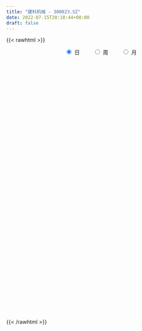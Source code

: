 ```yaml
---
title: "建科机械 - 300823.SZ"
date: 2022-07-15T20:18:44+08:00
draft: false
---
```

{{< rawhtml >}}
    <div style="text-align: center">
        <label style="padding: 1rem;"><input style="margin-right: .5rem" type="radio" name="period" value="D" checked onclick="period_change(this)">日</label>
        <label style="padding: 1rem;"><input style="margin-right: .5rem" type="radio" name="period" value="W" onclick="period_change(this)">周</label>
        <label style="padding: 1rem;"><input style="margin-right: .5rem" type="radio" name="period" value="M" onclick="period_change(this)">月</label>
    </div>
    <div id="chart" style="height: 700px;"></div> 
    <script type="text/javascript">
        const D_v = [15005.22,16142.1,9391.06,14317.46,16225.11,22482.54,26587.88,48900.86,37345.46,41437.96,42801.37,43512.72,47131.92,28231.65,25925.32,16061.81,12479.52,17322.27,15500.45,17938.94,17970.21,10285.04,15881.46,14591.89,12675.94,11229.06,21738.49,29580.28,44344.53,33137.83,126422.43,80839.4,73823.7,96682.13,100827.14,62477.69,53535.4,54428.63,38086.13,27616.76,22394.66,24024.16,25345.41,47235.18,33573.12,30646.9,26247.08,25189.29,16190.0,14680.0,12793.0,25278.33,21817.93,14107.84,19906.0,12966.0,14802.88,11608.0,11000.0,15592.04,10749.57,10158.04,7598.0,8940.0,14239.04,8912.0,10487.2,8278.0,8043.0,14961.0,13336.0,19422.0,15858.08,11379.04,10739.57,7053.15,7072.0,9703.0,19351.0,32261.72,19224.0,17907.1,34972.16,31875.69,43094.6,60480.4,38911.39,34415.3,28315.02,27727.0,28721.34,18770.04,13948.53,17999.0,14371.59,12095.0,26342.04,13274.86,8767.0,9767.08,10557.04,22165.98,14319.0,8337.43,8332.0,8628.0,7247.0,28684.06,19288.43,32311.4,18809.0,14547.6,9055.15,20087.61,31521.15,15615.9,9049.0,20680.06,14683.04,9813.0,11959.0,14654.0,13619.51,11756.0,15602.0,13922.0,10083.0,7475.0,12250.53,11467.0,11295.04,10091.0,13722.04,11518.0,12146.6,8642.64,12785.08,10754.0,12775.98,8588.0,16552.0,10680.04,17068.69,10786.9,9796.0,5310.0,4537.0,9882.12,8220.0,7214.0,8397.0,7819.0,6464.0,4196.0,3783.0,4374.18,4249.46,6152.24,13892.06,12520.53,9257.04,6656.79,7215.0,5401.15,6834.79,6113.0,4684.0,7223.53,7128.0,22011.26,14223.76,12657.6,8943.02,7975.04,5071.0,5228.86,6864.7,7564.57,12803.0,10389.0,10050.0,6305.0,5386.0,7749.12,15602.04,23821.02,19167.9,13667.56,9815.0,22250.7,32269.0,19299.0,17547.0,15546.04,10541.94,9227.0,7864.17,9460.04,17597.78,12634.0,7827.0,6475.04,15905.0,14812.0,8824.45,13797.44,14750.43,8543.41,8147.0,14194.0,12225.17,4203.0,4370.0,4810.0,4703.55,8169.8,3212.0,3483.8,3214.0,4286.0,3514.0,5279.0,4641.04,8073.25,5192.0,3291.0,6153.06,6457.1,3575.0,4469.0,3376.0,3851.61,4271.53,4155.21,4716.04,4249.04,3241.61,3146.0,3350.65,7443.0,14296.57,8585.0,11443.08,9205.0,8731.04,5978.0,5867.4,5253.0,7008.0,4868.04,5059.04,4492.0,5784.04,4097.0,5920.04,5158.04,5240.04,8967.08,4563.0,6323.0,3832.0,3392.59,4527.08,7942.0,7554.0,11324.04,6860.04,4190.0,8487.0,16671.04,8925.0,9241.0,24474.0,13258.08,7836.0,10247.0,7168.0,7237.04,15177.47,12305.31,20517.25,12504.21,12705.0,24503.65,40241.51,23437.08,14833.51,38844.16,39931.04,28671.73,22664.71,43944.91,34608.0,34278.37,51045.37,35990.0,43818.0,41564.0,25461.0,22109.04,19862.73,19703.0,14590.04,13929.04,10748.04,9162.0,13402.0,13118.0,8330.94,6559.73,4733.1,5412.16,6225.1,6664.1,6600.06,7196.0,6650.0,3860.0,3484.0,5221.04,7064.0,4847.0,4484.04,5522.0,6816.04,4902.0,5235.0,4277.0,6137.08,11062.51,5446.0,6590.73,6191.0,8854.51,6191.51,6085.0,5155.0,13004.55,13766.04,10886.57,9609.92,13988.04,8007.04,8202.0,8039.0,7541.0,7275.0,5769.0,6312.0,20463.04,33224.0,16341.12,23088.0,21193.69,12249.08,8616.0,10003.04,14910.04,10562.0,9174.04,36590.04,14892.04,9081.0,8272.0,9328.0,16219.16,12428.16,6566.12,5580.08,4645.0,7244.16,6409.0,8394.0,9003.18,15492.77,9692.59,13240.0,10500.0,8878.57,7126.59,10629.0,11133.72,8562.0,11378.0,11475.0,6930.0,4082.0,8882.88,5743.16,6597.61,4624.46,19712.35,25193.79,20888.04,15779.0,18695.27,40176.0,52761.77,72407.77,48535.85,34764.88,27480.0,22046.08,18742.0,28266.0,24422.2,11601.0,49343.89,26550.0,18251.0,19402.0,9977.06,16245.04,16029.0,12424.0,12298.61,11314.0,21056.0,17633.0,17680.0,26287.0,37891.61,99837.1,61260.0,65348.96,40687.04,49190.0,41843.04,78145.81,112573.84,176178.1,112497.65,88332.5,75865.67,67851.55,52926.04,48833.06,31178.0,33830.0,24618.0,19879.0,27085.14,24524.0,21855.96,31811.0,28333.96,29016.45,39669.89,30133.0,22282.77,19200.04,68443.66,55620.04,45600.33,25500.89,26153.3,20278.0,23045.0,19329.0,24843.0,19752.0,19491.33,26532.0,15515.0,45897.51,30006.0,21802.0,22389.0,15195.0,18188.0,23124.0,22261.0,19541.0,18035.0,17108.0,13151.0,18987.0,18836.0,14720.0,15693.0,19135.0,22450.0,18201.0,13361.0,26329.0,25365.0,25013.0,19574.33,16655.0,28235.33,22295.0,22935.5,11887.0,13115.0,11583.0,12663.0,10575.5,27267.8,17983.68,17343.0]
const D_histogram = [0.0,-0.0663703704,-0.0832796877,-0.1006585581,-0.0846442764,-0.0496227408,0.0377090448,0.1480584456,0.2399092698,0.2994875315,0.3005706542,0.3414676898,0.3080324783,0.2041690261,-0.0116102684,-0.1285686458,-0.147807676,-0.1127489835,-0.1205432305,-0.1500463037,-0.2116891151,-0.2189249847,-0.1867141102,-0.1450816547,-0.1338572449,-0.1087901383,-0.0256968475,0.0218220885,0.2448904144,0.5855214076,0.7994052766,0.7963679071,0.7973878618,0.9835130412,1.2640873252,1.2812227668,1.3636322378,1.4527227527,1.2993414328,0.9575810232,0.6762164168,0.4344279141,0.2923092373,-0.1092154282,-0.4631329465,-0.5952950201,-0.6765447974,-0.6817919054,-0.672672724,-0.7447531755,-0.7588673487,-0.831820907,-0.9263609681,-1.0101329515,-1.1225816075,-1.0320380907,-0.8894093668,-0.7725529944,-0.6430300472,-0.5038722046,-0.4235341043,-0.3807565085,-0.3826792362,-0.2974126465,-0.3501897186,-0.4093438725,-0.4984554236,-0.5137442128,-0.541416715,-0.4624855404,-0.301951905,-0.1120385432,0.053404063,0.133449423,0.1631272949,0.1433538219,0.1922124086,0.233225654,0.3100360524,0.2054391388,0.1536132315,0.0600104796,0.1128333016,0.1752727038,0.2336851673,0.4321213801,0.5397322409,0.6026895316,0.5908651951,0.4663483162,0.4521609888,0.3894147423,0.2954435298,0.122974377,0.0319568084,-0.0390479217,-0.2334584926,-0.29921198,-0.3299746067,-0.33325005,-0.3062404546,-0.1722601348,-0.1399603573,-0.1351137621,-0.1423149914,-0.1659383484,-0.14399318,0.040984692,0.1243523482,0.2778633256,0.3198775452,0.2673782309,0.220323667,0.2494838896,-0.0547601104,-0.3062036297,-0.4666396579,-0.6888335701,-0.7884613845,-0.8655123828,-0.8675176609,-0.8957082105,-0.8882904612,-0.8671292031,-0.6846006854,-0.630385692,-0.5163251793,-0.3753006752,-0.1900896532,-0.0528295632,0.0792096519,0.1140822524,0.049588537,0.0441444628,-0.0185538096,-0.036589496,-0.1072892932,-0.084517286,0.0162615756,0.1070067266,0.2438979391,0.3317812223,0.4225128765,0.4059259233,0.317550838,0.2627560143,0.2517038616,0.288496108,0.2556871966,0.2678209619,0.2436979488,0.1592684224,0.0742880575,0.0187749966,-0.0128485279,0.0143081461,0.041113009,0.1012982187,0.2409228296,0.3886466917,0.3968856503,0.3763502951,0.3239585902,0.308491226,0.3137223274,0.2715871393,0.2453876605,0.2248850945,0.2244698788,0.261044068,0.1925694501,0.0320467977,-0.0284946246,-0.092692376,-0.1453944006,-0.1354665314,-0.0973441408,-0.0503464851,0.0145431326,0.0782778448,0.0567207615,0.044608347,0.0280999463,0.0504808838,0.1272192583,0.0684273612,0.0897105903,0.0711566337,0.0405693058,0.1098879885,0.2073090875,0.2306109163,0.2842048195,0.2071855168,0.1488684975,0.1120114231,0.0545439468,0.0329952112,-0.031994483,-0.0684018551,-0.1071661275,-0.1310914328,-0.0943851954,-0.0966902035,-0.0733277179,-0.0304676794,-0.0324474955,-0.1031976289,-0.1901332587,-0.3154081678,-0.4236040359,-0.4646800286,-0.4445197966,-0.4249503424,-0.3738996597,-0.3489753091,-0.3026470293,-0.2433656393,-0.193834679,-0.1423589792,-0.1016109803,-0.0560896726,0.0022903463,0.0733224787,0.0992543711,0.1297942318,0.1402656714,0.1602643484,0.1695046355,0.1494330399,0.1480769906,0.1447833627,0.1547960275,0.1595075942,0.1673059402,0.144978238,0.1129044292,0.0889095122,0.0799679716,0.1203150143,0.1617243098,0.1744566399,0.2160129798,0.2104235507,0.1648866501,0.1097244672,0.0645726617,0.0055787427,-0.0443332387,-0.0488210795,-0.0512948346,-0.0477923738,-0.0604022887,-0.0586998913,-0.0307514982,-0.0215709973,-0.0303295297,-0.0817124688,-0.1269374403,-0.1375628612,-0.1664747232,-0.1538990039,-0.1341352681,-0.1559070902,-0.1971105237,-0.1553484953,-0.1234090907,-0.0862558256,-0.0884289597,0.0229105017,0.0910186141,0.16143755,0.2445616789,0.2471331273,0.2578680774,0.2738456283,0.259100412,0.2297484232,0.2426721835,0.2489541484,0.2233730182,0.2060942053,0.1255321009,0.1438976114,0.2472290246,0.251692681,0.2399671866,0.2673019833,0.2985697208,0.3108376429,0.2332640856,0.2790512598,0.2804214422,0.2768534858,0.3405840397,0.3549486758,0.2519322002,0.0814459606,-0.0683324672,-0.1971242634,-0.2519544432,-0.3233487412,-0.387243814,-0.4453973086,-0.4569596654,-0.4332047419,-0.4724490353,-0.5352824269,-0.5050025458,-0.4895495245,-0.4199044949,-0.3285594743,-0.2640289915,-0.2573769588,-0.2344336295,-0.1745060412,-0.1662551645,-0.1393937141,-0.1096160513,-0.1010197259,-0.128256024,-0.1194337023,-0.1047933961,-0.066613461,-0.0691358101,-0.075819933,-0.0424697153,0.0130454217,0.038031691,0.1114096309,0.1644311199,0.2040920405,0.2334727343,0.2568903716,0.2581647916,0.258944941,0.2619750898,0.2911866205,0.3071715488,0.324815416,0.3169449444,0.3080890202,0.2594487036,0.2222923088,0.1803732546,0.1378935935,0.0893170017,0.0462818087,0.0171666436,0.0314486065,0.0714725098,0.0462360402,-0.0805899446,-0.1391755399,-0.18542438,-0.2019484214,-0.2074495091,-0.2020895441,-0.1788934542,-0.1370299735,-0.0323797066,-0.0010017138,0.0006769798,0.0251326668,0.0210437604,-0.0352314982,-0.108422277,-0.1313337573,-0.1269743434,-0.1195010748,-0.1031755533,-0.0723496146,-0.0249516694,-0.0072469422,0.0362455989,0.0539719286,0.101721311,0.1247103113,0.140263272,0.1289606378,0.0896368329,0.1035300964,0.0738714935,0.0865867097,0.0343760308,-0.0022634834,-0.0418954932,-0.1354750918,-0.165118009,-0.2146595188,-0.2027491739,-0.0861138801,0.0213199619,0.0853972283,0.1276802322,0.1295447484,0.1848166429,0.1923870191,0.3013262313,0.2931816869,0.2879912387,0.2453392876,0.196838316,0.1384688621,0.0447494275,0.0051600279,-0.0322614953,0.048582788,0.053700793,0.042235,-0.0301745337,-0.103732637,-0.1988070652,-0.2866141897,-0.3071741653,-0.3220976291,-0.379835046,-0.5019964892,-0.5293542799,-0.4908212721,-0.3825343459,-0.1861921203,0.0554732467,0.1851160203,0.2954012714,0.3054123785,0.3445264885,0.3626700567,0.4431113545,0.8132816881,0.6966788832,0.6317742493,0.3459648391,0.1917995042,-0.002397457,-0.1381095627,-0.3241856041,-0.4419907572,-0.5589617141,-0.5914228188,-0.5742469147,-0.5778815439,-0.6147501756,-0.589343302,-0.6710344359,-0.6819381545,-0.6125244649,-0.6252001271,-0.5493922142,-0.4399916098,-0.366598372,-0.1732814236,-0.006435103,0.0929685898,0.132552394,0.1820428666,0.1964427637,0.1889223221,0.21102229,0.231541155,0.2335112373,0.2410887536,0.1618894556,0.1482310589,0.159437984,0.164219305,0.1400975359,0.1307138941,0.1339526908,0.1510096654,0.1831473896,0.1703048085,0.1461471063,0.0877508211,0.0707442874,0.0567977824,0.0415418296,0.0338283199,0.0471239367,0.0478943949,0.0751263152,0.1128777603,0.115419424,0.1299575148,0.1586145431,0.1853228117,0.2191979818,0.2010448237,0.17247272,0.176765518,0.1467844654,0.0818802695,0.0302115192,0.0098998455,0.0083698577,-0.0157885438,-0.0483603516,-0.0046157487,0.029796667,0.0105392622]
const D_fast = [0.0,-0.082962963,-0.1206922022,-0.1632357121,-0.1683824995,-0.1457666491,-0.0490076023,0.0983564099,0.2501845516,0.3846346961,0.4608604824,0.5871244405,0.6306973485,0.5778761528,0.3591942912,0.2100937524,0.1539028032,0.1607742498,0.1228441951,0.0558295461,-0.0587355441,-0.1207026599,-0.1351703129,-0.1298082711,-0.1520481725,-0.1541786005,-0.0775095215,-0.0245350634,0.259755866,0.7467672112,1.1605023994,1.3565570067,1.5569239268,1.9889273665,2.5855234818,2.922964615,3.3462821455,3.7985533486,3.9700073869,3.867642233,3.7553317309,3.6221502067,3.5531088392,3.1242803166,2.6545795617,2.3735937331,2.1232077565,1.9475126721,1.7884636725,1.5301949272,1.3263639167,1.0454551317,0.7193248286,0.3830196073,-0.0100744505,-0.1775404565,-0.2572640742,-0.3335459505,-0.3647805151,-0.3515907236,-0.3771361494,-0.4295476808,-0.5271402175,-0.5162267894,-0.6565512911,-0.8180414131,-1.0317668202,-1.1754916626,-1.3385183435,-1.375208554,-1.2901628949,-1.1282591689,-0.9494655469,-0.8360578311,-0.7655981355,-0.749533153,-0.6526214642,-0.5533018053,-0.3989823938,-0.4522195227,-0.4656421221,-0.5442422541,-0.4632111068,-0.3569535286,-0.2401197733,0.0663467846,0.3088907056,0.5225203792,0.6584123414,0.6504825416,0.7493354614,0.7839429005,0.7638325704,0.6221070119,0.5390786453,0.4583119349,0.2055367408,0.0649802584,-0.04827602,-0.1348639757,-0.1844144941,-0.0934992079,-0.0961895198,-0.1251213651,-0.1679013423,-0.2330092863,-0.247062413,-0.0518383679,0.0626173753,0.2855941841,0.40757779,0.4219230335,0.4299493862,0.5214805813,0.2035465537,-0.124447873,-0.4015438157,-0.7959461204,-1.0926892809,-1.3861183749,-1.6050030683,-1.8571206705,-2.0717755365,-2.2673965791,-2.2560182328,-2.3593996624,-2.3744204445,-2.3272211092,-2.1895325005,-2.0654798013,-1.9136381732,-1.8502450096,-1.9023415907,-1.8967495493,-1.9640862741,-1.9912693345,-2.088791455,-2.0871487693,-1.9823045138,-1.8648076811,-1.6669419838,-1.496113395,-1.2997535218,-1.2148589941,-1.2238463699,-1.21295219,-1.1610783774,-1.0521621039,-1.0210492162,-0.9419602105,-0.9051587363,-0.9497711571,-1.0161795077,-1.0669988194,-1.1018344758,-1.0711007654,-1.0340176502,-0.9485078859,-0.7486525675,-0.5037670325,-0.3963066613,-0.3227544427,-0.2941565001,-0.2325010578,-0.1488393745,-0.1230777779,-0.0879303414,-0.0522116338,0.0034906201,0.1053258263,0.084993571,-0.067517382,-0.1351824605,-0.2225533059,-0.3116039306,-0.3355426943,-0.3217563388,-0.2873453044,-0.2188199035,-0.1355157302,-0.1428926231,-0.1438529509,-0.1533363649,-0.1183352066,-0.0097920175,-0.0514770742,-0.0077661976,-0.0085309957,-0.0289759972,0.0678146826,0.2170630535,0.2980176114,0.4226627195,0.397439796,0.376339901,0.3674856824,0.3236541929,0.3103542601,0.2373659451,0.1838581092,0.1183023049,0.0616041414,0.07471408,0.0482365211,0.0532670772,0.0885101958,0.0784185059,-0.0181310348,-0.1525999793,-0.3567269304,-0.5708238074,-0.7280698072,-0.8190395244,-0.9057076558,-0.948131888,-1.0104513647,-1.0397848423,-1.0413448621,-1.0402725715,-1.0243866165,-1.0090413627,-0.9775424732,-0.9185898677,-0.8292271156,-0.7784816304,-0.7154932118,-0.6699553543,-0.6098905902,-0.5582741443,-0.5409874799,-0.5053242816,-0.4724220688,-0.4237103971,-0.3791219318,-0.3294971008,-0.3155802435,-0.319427945,-0.3211954839,-0.3101450317,-0.2397192354,-0.1578788624,-0.1015323724,-0.0059727876,0.041043671,0.036728433,0.0089973668,-0.0200112732,-0.0776105066,-0.1386057976,-0.1552989082,-0.1705963721,-0.1790420047,-0.2067524918,-0.2197250672,-0.1994645486,-0.195676797,-0.2120177119,-0.2838287682,-0.3607880998,-0.405804236,-0.4763347787,-0.5022338105,-0.5160038916,-0.5767524863,-0.6672335507,-0.6643086462,-0.6632215142,-0.6476322055,-0.6719125795,-0.5548454927,-0.4639827268,-0.3532044034,-0.2089398548,-0.1445851246,-0.0693831551,0.0150558028,0.0650856895,0.0931708065,0.1667626127,0.2352831148,0.265545239,0.2997899775,0.2506108983,0.3049508117,0.4700894811,0.5374763077,0.58574261,0.6799029025,0.7858130701,0.875790403,0.8565328671,0.9720828562,1.0435583991,1.1092038143,1.2580803781,1.3611821831,1.3211487575,1.1710240081,1.0041624635,0.8260896014,0.7082708109,0.5560393276,0.3953333013,0.2258304795,0.1000282063,0.0154819443,-0.1418746079,-0.3385286062,-0.4344993616,-0.5414337213,-0.5767648155,-0.5675596634,-0.5690364285,-0.6267286355,-0.6623937136,-0.6460926355,-0.6794055501,-0.6873925281,-0.6850188781,-0.7016774842,-0.7609777883,-0.7820138922,-0.793571935,-0.7720453652,-0.7918516668,-0.817490773,-0.7947579841,-0.7359814916,-0.7014872996,-0.6002569519,-0.506127683,-0.4154437522,-0.3276948749,-0.2400546447,-0.1742390268,-0.1087226422,-0.0401987209,0.0618094649,0.1545872804,0.2534350016,0.324800766,0.392967097,0.4091889563,0.4276056386,0.4307798981,0.4227736353,0.396526294,0.3650615531,0.340238049,0.3623821635,0.4202741943,0.4065967347,0.2596232637,0.1662437835,0.0736388484,0.0066277016,-0.0507357633,-0.0958981844,-0.1174254581,-0.1098194707,-0.0132641305,0.0178634339,0.0197113725,0.0504502261,0.0516222599,-0.0134608733,-0.1137572213,-0.169502141,-0.1968863129,-0.219288313,-0.2287566799,-0.2160181447,-0.174858117,-0.1589651253,-0.1064111844,-0.0751918726,-0.0020121625,0.0521544157,0.1027731944,0.1237107197,0.106796123,0.1465719106,0.135381181,0.1697430746,0.1261264035,0.0889210184,0.0388151353,-0.0886332362,-0.1595556557,-0.2627620452,-0.3015389937,-0.20643217,-0.0936683375,-0.008241764,0.0659612979,0.1002120012,0.2016880565,0.2573551875,0.4416259575,0.5067768347,0.5735841963,0.5922670671,0.5929756745,0.5692234361,0.4866913584,0.4483919657,0.4029050688,0.495895049,0.5144382523,0.5135312093,0.4335780421,0.3340867797,0.1893105851,0.0298499131,-0.0675036038,-0.1629514748,-0.3156476533,-0.5633082187,-0.7230045794,-0.8071768897,-0.7945235499,-0.6447293544,-0.3891956758,-0.2132738971,-0.0291383281,0.0572258736,0.1824716057,0.2912826881,0.4825018245,1.0559925802,1.1135594961,1.2065984245,1.007280224,0.9010647652,0.7062684398,0.5360289434,0.2689065009,0.0406036585,-0.2161077269,-0.3964245363,-0.5228103608,-0.670915376,-0.8614715517,-0.9834005035,-1.2328502464,-1.4142385037,-1.4979559303,-1.6669316243,-1.7284717649,-1.7290690629,-1.7473254182,-1.5973288257,-1.4320912809,-1.3094454405,-1.2367235378,-1.1417223486,-1.0782117606,-1.0385016216,-0.9636460812,-0.8852419275,-0.8248940358,-0.7570443311,-0.7957712653,-0.7723718973,-0.7213054762,-0.6754693289,-0.664566714,-0.6412718823,-0.6045449129,-0.5497355219,-0.4718109504,-0.4420773293,-0.429698255,-0.4661568349,-0.4654772968,-0.4652243561,-0.4700948516,-0.4693512813,-0.4442746803,-0.4315306234,-0.3855171243,-0.3195462391,-0.2881497194,-0.2411222499,-0.1728115858,-0.0997726144,-0.0110979488,0.0210100991,0.0355561754,0.0840403528,0.0907554166,0.046321288,0.0022054176,-0.0156312947,-0.0150688181,-0.0431743556,-0.0878362513,-0.0452455855,-0.0033840031,-0.0200065923]
const D_slow = [0.0,-0.0165925926,-0.0374125145,-0.062577154,-0.0837382231,-0.0961439083,-0.0867166471,-0.0497020357,0.0102752817,0.0851471646,0.1602898282,0.2456567506,0.3226648702,0.3737071267,0.3708045596,0.3386623982,0.3017104792,0.2735232333,0.2433874257,0.2058758498,0.152953571,0.0982223248,0.0515437973,0.0152733836,-0.0181909276,-0.0453884622,-0.0518126741,-0.0463571519,0.0148654517,0.1612458036,0.3610971227,0.5601890995,0.759536065,1.0054143253,1.3214361566,1.6417418483,1.9826499077,2.3458305959,2.6706659541,2.9100612099,3.0791153141,3.1877222926,3.2607996019,3.2334957449,3.1177125082,2.9688887532,2.7997525539,2.6293045775,2.4611363965,2.2749481026,2.0852312655,1.8772760387,1.6456857967,1.3931525588,1.1125071569,0.8544976343,0.6321452926,0.439007044,0.2782495322,0.152281481,0.0463979549,-0.0487911722,-0.1444609813,-0.2188141429,-0.3063615725,-0.4086975407,-0.5333113966,-0.6617474498,-0.7971016285,-0.9127230136,-0.9882109899,-1.0162206257,-1.0028696099,-0.9695072542,-0.9287254304,-0.892886975,-0.8448338728,-0.7865274593,-0.7090184462,-0.6576586615,-0.6192553536,-0.6042527337,-0.5760444083,-0.5322262324,-0.4738049406,-0.3657745955,-0.2308415353,-0.0801691524,0.0675471464,0.1841342254,0.2971744726,0.3945281582,0.4683890406,0.4991326349,0.507121837,0.4973598565,0.4389952334,0.3641922384,0.2816985867,0.1983860742,0.1218259606,0.0787609269,0.0437708375,0.009992397,-0.0255863508,-0.0670709379,-0.1030692329,-0.0928230599,-0.0617349729,0.0077308585,0.0877002448,0.1545448025,0.2096257193,0.2719966917,0.2583066641,0.1817557567,0.0650958422,-0.1071125503,-0.3042278965,-0.5206059921,-0.7374854074,-0.96141246,-1.1834850753,-1.4002673761,-1.5714175474,-1.7290139704,-1.8580952652,-1.951920434,-1.9994428473,-2.0126502381,-1.9928478251,-1.964327262,-1.9519301278,-1.9408940121,-1.9455324645,-1.9546798385,-1.9815021618,-2.0026314833,-1.9985660894,-1.9718144077,-1.910839923,-1.8278946174,-1.7222663983,-1.6207849174,-1.5413972079,-1.4757082043,-1.4127822389,-1.3406582119,-1.2767364128,-1.2097811723,-1.1488566851,-1.1090395795,-1.0904675651,-1.085773816,-1.088985948,-1.0854089114,-1.0751306592,-1.0498061045,-0.9895753971,-0.8924137242,-0.7931923116,-0.6991047378,-0.6181150903,-0.5409922838,-0.4625617019,-0.3946649171,-0.333318002,-0.2770967283,-0.2209792586,-0.1557182417,-0.1075758791,-0.0995641797,-0.1066878359,-0.1298609299,-0.16620953,-0.2000761629,-0.2244121981,-0.2369988193,-0.2333630362,-0.213793575,-0.1996133846,-0.1884612978,-0.1814363113,-0.1688160903,-0.1370112758,-0.1199044354,-0.0974767879,-0.0796876295,-0.069545303,-0.0420733059,0.009753966,0.0674066951,0.1384579,0.1902542792,0.2274714035,0.2554742593,0.269110246,0.2773590488,0.2693604281,0.2522599643,0.2254684324,0.1926955742,0.1690992754,0.1449267245,0.1265947951,0.1189778752,0.1108660013,0.0850665941,0.0375332794,-0.0413187625,-0.1472197715,-0.2633897786,-0.3745197278,-0.4807573134,-0.5742322283,-0.6614760556,-0.7371378129,-0.7979792228,-0.8464378925,-0.8820276373,-0.9074303824,-0.9214528006,-0.920880214,-0.9025495943,-0.8777360015,-0.8452874436,-0.8102210257,-0.7701549386,-0.7277787798,-0.6904205198,-0.6534012722,-0.6172054315,-0.5785064246,-0.5386295261,-0.496803041,-0.4605584815,-0.4323323742,-0.4101049962,-0.3901130033,-0.3600342497,-0.3196031722,-0.2759890123,-0.2219857673,-0.1693798797,-0.1281582171,-0.1007271003,-0.0845839349,-0.0831892492,-0.0942725589,-0.1064778288,-0.1193015374,-0.1312496309,-0.1463502031,-0.1610251759,-0.1687130504,-0.1741057998,-0.1816881822,-0.2021162994,-0.2338506595,-0.2682413748,-0.3098600556,-0.3483348065,-0.3818686236,-0.4208453961,-0.470123027,-0.5089601509,-0.5398124235,-0.5613763799,-0.5834836199,-0.5777559944,-0.5550013409,-0.5146419534,-0.4535015337,-0.3917182519,-0.3272512325,-0.2587898254,-0.1940147224,-0.1365776167,-0.0759095708,-0.0136710337,0.0421722209,0.0936957722,0.1250787974,0.1610532003,0.2228604564,0.2857836267,0.3457754233,0.4126009192,0.4872433494,0.5649527601,0.6232687815,0.6930315964,0.763136957,0.8323503284,0.9174963384,1.0062335073,1.0692165573,1.0895780475,1.0724949307,1.0232138648,0.9602252541,0.8793880688,0.7825771153,0.6712277881,0.5569878718,0.4486866863,0.3305744274,0.1967538207,0.0705031842,-0.0518841969,-0.1568603206,-0.2390001892,-0.305007437,-0.3693516767,-0.4279600841,-0.4715865944,-0.5131503855,-0.547998814,-0.5754028269,-0.6006577583,-0.6327217643,-0.6625801899,-0.6887785389,-0.7054319042,-0.7227158567,-0.74167084,-0.7522882688,-0.7490269134,-0.7395189906,-0.7116665829,-0.6705588029,-0.6195357928,-0.5611676092,-0.4969450163,-0.4324038184,-0.3676675832,-0.3021738107,-0.2293771556,-0.1525842684,-0.0713804144,0.0078558217,0.0848780768,0.1497402527,0.2053133299,0.2504066435,0.2848800419,0.3072092923,0.3187797445,0.3230714054,0.330933557,0.3488016844,0.3603606945,0.3402132084,0.3054193234,0.2590632284,0.208576123,0.1567137458,0.1061913597,0.0614679962,0.0272105028,0.0191155761,0.0188651477,0.0190343926,0.0253175593,0.0305784994,0.0217706249,-0.0053349443,-0.0381683837,-0.0699119695,-0.0997872382,-0.1255811265,-0.1436685302,-0.1499064475,-0.1517181831,-0.1426567834,-0.1291638012,-0.1037334735,-0.0725558956,-0.0374900776,-0.0052499182,0.0171592901,0.0430418142,0.0615096875,0.083156365,0.0917503727,0.0911845018,0.0807106285,0.0468418556,0.0055623533,-0.0481025264,-0.0987898199,-0.1203182899,-0.1149882994,-0.0936389923,-0.0617189343,-0.0293327472,0.0168714136,0.0649681683,0.1402997262,0.2135951479,0.2855929576,0.3469277795,0.3961373585,0.430754574,0.4419419309,0.4432319379,0.435166564,0.447312261,0.4607374593,0.4712962093,0.4637525758,0.4378194166,0.3881176503,0.3164641029,0.2396705615,0.1591461543,0.0641873927,-0.0613117295,-0.1936502995,-0.3163556176,-0.411989204,-0.4585372341,-0.4446689224,-0.3983899174,-0.3245395995,-0.2481865049,-0.1620548828,-0.0713873686,0.03939047,0.2427108921,0.4168806129,0.5748241752,0.661315385,0.709265261,0.7086658968,0.6741385061,0.5930921051,0.4825944157,0.3428539872,0.1949982825,0.0514365538,-0.0930338321,-0.246721376,-0.3940572015,-0.5618158105,-0.7323003491,-0.8854314654,-1.0417314972,-1.1790795507,-1.2890774532,-1.3807270462,-1.4240474021,-1.4256561778,-1.4024140304,-1.3692759319,-1.3237652152,-1.2746545243,-1.2274239438,-1.1746683712,-1.1167830825,-1.0584052732,-0.9981330848,-0.9576607209,-0.9206029561,-0.8807434602,-0.8396886339,-0.8046642499,-0.7719857764,-0.7384976037,-0.7007451873,-0.6549583399,-0.6123821378,-0.5758453613,-0.553907656,-0.5362215841,-0.5220221385,-0.5116366811,-0.5031796012,-0.491398617,-0.4794250183,-0.4606434395,-0.4324239994,-0.4035691434,-0.3710797647,-0.3314261289,-0.285095426,-0.2302959306,-0.1800347246,-0.1369165446,-0.0927251651,-0.0560290488,-0.0355589814,-0.0280061016,-0.0255311402,-0.0234386758,-0.0273858118,-0.0394758997,-0.0406298368,-0.0331806701,-0.0305458545]
const D_data = [['2020-06-24', 29.58, 29.62, 29.4, 30.18],['2020-06-29', 29.62, 28.58, 28.56, 29.62],['2020-06-30', 28.88, 28.91, 28.73, 29.09],['2020-07-01', 29.05, 28.73, 28.5, 29.2],['2020-07-02', 28.7, 29.06, 28.57, 29.38],['2020-07-03', 28.99, 29.37, 28.88, 29.63],['2020-07-06', 29.6, 30.34, 29.31, 30.4],['2020-07-07', 30.88, 31.23, 30.52, 32.0],['2020-07-08', 31.04, 31.7, 30.83, 31.95],['2020-07-09', 31.5, 31.93, 31.31, 32.12],['2020-07-10', 32.25, 31.62, 31.5, 32.25],['2020-07-13', 31.95, 32.52, 31.45, 32.58],['2020-07-14', 32.86, 31.91, 31.29, 33.58],['2020-07-15', 32.47, 30.91, 30.8, 32.47],['2020-07-16', 31.0, 28.77, 28.77, 31.0],['2020-07-17', 29.05, 29.1, 28.77, 29.59],['2020-07-20', 29.6, 29.89, 29.23, 29.95],['2020-07-21', 30.27, 30.55, 29.95, 30.69],['2020-07-22', 30.3, 30.03, 29.9, 30.37],['2020-07-23', 30.18, 29.58, 28.88, 30.18],['2020-07-24', 29.39, 28.81, 28.8, 30.05],['2020-07-27', 29.18, 29.15, 28.3, 29.19],['2020-07-28', 29.28, 29.56, 29.0, 29.96],['2020-07-29', 29.6, 29.75, 28.82, 29.75],['2020-07-30', 30.0, 29.4, 29.35, 30.0],['2020-07-31', 29.3, 29.57, 29.0, 29.73],['2020-08-03', 29.66, 30.53, 29.5, 30.55],['2020-08-04', 30.94, 30.43, 30.39, 31.54],['2020-08-05', 30.06, 33.47, 30.06, 33.47],['2020-08-06', 36.5, 36.82, 36.19, 36.82],['2020-08-07', 40.5, 37.33, 36.66, 40.5],['2020-08-10', 37.21, 35.89, 35.04, 39.49],['2020-08-11', 35.9, 36.67, 32.99, 38.14],['2020-08-12', 35.81, 40.34, 35.11, 40.34],['2020-08-13', 40.33, 43.86, 38.78, 44.37],['2020-08-14', 43.0, 42.6, 40.87, 44.44],['2020-08-17', 42.96, 45.01, 42.15, 46.0],['2020-08-18', 46.0, 47.0, 43.6, 47.0],['2020-08-19', 46.0, 45.25, 45.2, 47.58],['2020-08-20', 44.89, 42.85, 42.5, 45.5],['2020-08-21', 44.05, 43.0, 42.0, 44.5],['2020-08-24', 43.01, 42.97, 42.15, 44.57],['2020-08-25', 42.74, 43.93, 42.74, 45.3],['2020-08-26', 42.41, 39.74, 39.15, 43.45],['2020-08-27', 40.17, 38.51, 37.95, 40.4],['2020-08-28', 40.07, 39.98, 38.56, 40.6],['2020-08-31', 40.48, 39.94, 39.51, 42.46],['2020-09-01', 40.8, 40.5, 38.39, 41.36],['2020-09-02', 40.49, 40.51, 40.27, 41.29],['2020-09-03', 40.61, 39.09, 38.69, 40.81],['2020-09-04', 38.5, 39.29, 37.78, 39.89],['2020-09-07', 39.35, 37.96, 37.88, 41.34],['2020-09-08', 38.34, 36.78, 36.0, 38.77],['2020-09-09', 36.5, 35.87, 35.4, 37.16],['2020-09-10', 35.89, 34.3, 33.8, 36.56],['2020-09-11', 34.39, 36.06, 34.0, 36.48],['2020-09-14', 36.79, 36.68, 35.75, 37.5],['2020-09-15', 36.69, 36.47, 36.04, 37.29],['2020-09-16', 36.3, 36.78, 35.8, 36.89],['2020-09-17', 36.41, 37.2, 35.89, 38.39],['2020-09-18', 37.09, 36.7, 36.34, 37.57],['2020-09-21', 36.33, 36.24, 36.06, 37.15],['2020-09-22', 36.07, 35.47, 35.31, 36.43],['2020-09-23', 35.93, 36.49, 35.45, 36.7],['2020-09-24', 36.33, 34.55, 34.28, 36.84],['2020-09-25', 34.55, 33.81, 33.58, 34.83],['2020-09-28', 34.25, 32.6, 32.18, 34.25],['2020-09-29', 32.58, 32.75, 32.33, 33.71],['2020-09-30', 33.3, 31.95, 31.83, 33.3],['2020-10-09', 32.44, 32.9, 32.44, 33.92],['2020-10-12', 32.72, 34.13, 32.72, 35.05],['2020-10-13', 34.17, 35.14, 34.17, 35.8],['2020-10-14', 35.67, 35.63, 34.02, 36.18],['2020-10-15', 35.59, 35.16, 35.14, 36.36],['2020-10-16', 35.49, 34.81, 34.5, 35.49],['2020-10-19', 35.04, 34.21, 34.13, 35.49],['2020-10-20', 34.24, 35.16, 33.88, 35.2],['2020-10-21', 35.74, 35.36, 34.9, 35.79],['2020-10-22', 35.29, 36.24, 34.57, 36.98],['2020-10-23', 36.11, 34.0, 33.03, 36.86],['2020-10-26', 34.1, 34.29, 33.55, 35.39],['2020-10-27', 34.03, 33.37, 32.82, 34.82],['2020-10-28', 33.21, 35.08, 33.21, 35.5],['2020-10-29', 34.67, 35.55, 34.21, 36.43],['2020-10-30', 35.7, 35.92, 35.0, 37.5],['2020-11-02', 36.12, 38.58, 35.94, 38.58],['2020-11-03', 38.17, 38.62, 37.6, 39.33],['2020-11-04', 38.5, 38.96, 37.8, 39.28],['2020-11-05', 38.99, 38.64, 38.17, 39.2],['2020-11-06', 38.44, 37.3, 37.18, 38.5],['2020-11-09', 37.5, 38.71, 37.13, 39.1],['2020-11-10', 38.61, 38.28, 37.67, 38.9],['2020-11-11', 38.27, 37.8, 36.97, 38.27],['2020-11-12', 37.76, 36.33, 36.0, 38.13],['2020-11-13', 36.09, 36.77, 35.79, 37.04],['2020-11-16', 36.5, 36.65, 36.17, 37.37],['2020-11-17', 36.42, 34.34, 34.01, 36.69],['2020-11-18', 34.29, 35.09, 34.21, 35.55],['2020-11-19', 35.1, 35.06, 34.48, 35.29],['2020-11-20', 35.76, 35.08, 34.73, 35.85],['2020-11-23', 35.13, 35.29, 34.28, 35.51],['2020-11-24', 35.12, 36.89, 34.79, 37.65],['2020-11-25', 37.1, 35.95, 35.89, 37.14],['2020-11-26', 36.16, 35.6, 35.0, 36.16],['2020-11-27', 35.52, 35.33, 34.76, 35.9],['2020-11-30', 35.33, 34.91, 34.81, 35.9],['2020-12-01', 34.57, 35.34, 34.57, 35.58],['2020-12-02', 35.36, 37.89, 34.89, 37.96],['2020-12-03', 37.57, 37.4, 36.8, 38.47],['2020-12-04', 37.07, 39.08, 37.01, 39.8],['2020-12-07', 38.71, 38.46, 38.14, 39.36],['2020-12-08', 38.13, 37.5, 37.5, 38.6],['2020-12-09', 38.07, 37.52, 37.08, 38.4],['2020-12-10', 37.22, 38.65, 36.6, 38.9],['2020-12-11', 38.99, 33.84, 33.3, 38.99],['2020-12-14', 33.9, 32.88, 32.65, 34.11],['2020-12-15', 32.71, 32.61, 32.36, 33.24],['2020-12-16', 32.72, 30.33, 30.27, 33.0],['2020-12-17', 30.12, 30.37, 29.0, 30.79],['2020-12-18', 30.31, 29.45, 29.39, 30.78],['2020-12-21', 29.57, 29.39, 29.17, 30.14],['2020-12-22', 29.48, 28.15, 28.05, 29.6],['2020-12-23', 28.07, 27.67, 27.6, 28.68],['2020-12-24', 27.84, 27.03, 26.77, 27.84],['2020-12-25', 27.0, 28.77, 26.8, 28.92],['2020-12-28', 28.5, 27.04, 27.02, 28.53],['2020-12-29', 27.06, 27.53, 27.06, 28.61],['2020-12-30', 27.26, 27.93, 27.25, 28.32],['2020-12-31', 28.28, 28.86, 27.81, 29.22],['2021-01-04', 28.88, 28.75, 28.61, 29.16],['2021-01-05', 28.86, 29.14, 28.11, 29.19],['2021-01-06', 28.81, 28.17, 28.01, 29.3],['2021-01-07', 28.17, 26.63, 26.47, 28.17],['2021-01-08', 26.5, 26.94, 25.66, 27.54],['2021-01-11', 26.91, 25.77, 25.56, 27.2],['2021-01-12', 25.98, 25.81, 25.31, 26.82],['2021-01-13', 25.6, 24.57, 24.53, 25.92],['2021-01-14', 24.49, 25.25, 24.17, 25.54],['2021-01-15', 25.19, 26.25, 25.0, 26.56],['2021-01-18', 26.02, 26.41, 26.02, 27.23],['2021-01-19', 26.12, 27.47, 26.12, 28.5],['2021-01-20', 27.48, 27.43, 26.77, 28.18],['2021-01-21', 28.02, 28.0, 27.86, 29.2],['2021-01-22', 27.78, 26.95, 26.9, 28.14],['2021-01-25', 26.54, 25.83, 25.8, 26.99],['2021-01-26', 25.87, 25.88, 25.63, 26.63],['2021-01-27', 25.84, 26.25, 25.41, 26.43],['2021-01-28', 25.87, 26.94, 25.8, 27.28],['2021-01-29', 26.99, 26.11, 25.51, 26.99],['2021-02-01', 25.27, 26.65, 25.27, 26.88],['2021-02-02', 26.7, 26.2, 25.9, 26.85],['2021-02-03', 26.16, 25.15, 25.0, 26.38],['2021-02-04', 24.9, 24.62, 24.29, 25.21],['2021-02-05', 24.69, 24.49, 24.28, 25.21],['2021-02-08', 24.3, 24.4, 24.24, 24.98],['2021-02-09', 24.8, 24.97, 24.4, 25.06],['2021-02-10', 24.94, 24.98, 24.68, 25.14],['2021-02-18', 25.06, 25.54, 25.06, 25.9],['2021-02-19', 25.44, 27.07, 25.32, 27.4],['2021-02-22', 26.94, 28.07, 26.8, 28.07],['2021-02-23', 27.88, 26.94, 26.82, 27.9],['2021-02-24', 26.78, 26.75, 26.52, 27.37],['2021-02-25', 27.05, 26.34, 25.93, 27.05],['2021-02-26', 26.04, 26.79, 25.74, 26.88],['2021-03-01', 26.81, 27.2, 26.81, 27.41],['2021-03-02', 27.04, 26.68, 26.28, 27.27],['2021-03-03', 26.42, 26.85, 26.42, 26.96],['2021-03-04', 26.77, 26.94, 26.5, 27.27],['2021-03-05', 26.9, 27.28, 26.39, 27.41],['2021-03-08', 27.31, 28.01, 27.19, 28.94],['2021-03-09', 27.66, 26.77, 25.5, 27.87],['2021-03-10', 26.74, 25.07, 24.91, 26.97],['2021-03-11', 25.51, 25.71, 25.15, 26.12],['2021-03-12', 25.5, 25.26, 24.73, 25.76],['2021-03-15', 25.1, 24.97, 24.88, 25.57],['2021-03-16', 25.2, 25.5, 24.76, 25.64],['2021-03-17', 25.34, 25.86, 25.12, 25.98],['2021-03-18', 26.03, 26.11, 25.62, 26.3],['2021-03-19', 25.72, 26.59, 25.72, 27.19],['2021-03-22', 26.6, 26.93, 26.32, 27.22],['2021-03-23', 26.9, 26.0, 25.8, 27.2],['2021-03-24', 25.61, 26.04, 25.6, 26.15],['2021-03-25', 26.06, 25.91, 25.5, 26.58],['2021-03-26', 25.92, 26.42, 25.7, 26.5],['2021-03-29', 26.0, 27.42, 26.0, 27.69],['2021-03-30', 26.68, 25.83, 25.29, 26.8],['2021-03-31', 25.61, 26.78, 25.33, 27.47],['2021-04-01', 27.38, 26.34, 26.19, 27.38],['2021-04-02', 26.15, 26.09, 25.8, 26.46],['2021-04-06', 26.4, 27.5, 26.37, 27.55],['2021-04-07', 26.58, 28.43, 26.58, 29.0],['2021-04-08', 28.47, 28.01, 27.86, 28.88],['2021-04-09', 28.5, 28.82, 27.9, 28.86],['2021-04-12', 28.41, 27.34, 27.23, 28.53],['2021-04-13', 27.65, 27.38, 27.04, 28.0],['2021-04-14', 27.39, 27.53, 26.9, 27.87],['2021-04-15', 27.86, 27.12, 26.73, 27.86],['2021-04-16', 27.01, 27.43, 26.88, 27.55],['2021-04-19', 26.81, 26.69, 26.1, 27.25],['2021-04-20', 26.4, 26.77, 26.3, 27.33],['2021-04-21', 26.52, 26.5, 26.25, 26.7],['2021-04-22', 26.5, 26.45, 26.33, 26.85],['2021-04-23', 26.31, 27.18, 25.7, 27.3],['2021-04-26', 27.01, 26.73, 26.67, 27.86],['2021-04-27', 26.67, 27.06, 26.18, 27.17],['2021-04-28', 27.14, 27.46, 26.71, 27.75],['2021-04-29', 27.46, 27.0, 26.11, 27.47],['2021-04-30', 26.54, 25.9, 25.7, 26.54],['2021-05-06', 25.86, 25.16, 25.0, 26.1],['2021-05-07', 25.22, 23.9, 23.82, 25.27],['2021-05-10', 23.88, 23.17, 22.62, 23.9],['2021-05-11', 23.3, 23.22, 23.02, 23.42],['2021-05-12', 23.28, 23.52, 23.13, 23.59],['2021-05-13', 23.29, 23.21, 23.19, 23.59],['2021-05-14', 23.28, 23.4, 23.1, 23.48],['2021-05-17', 23.47, 22.9, 22.75, 23.47],['2021-05-18', 23.11, 23.0, 22.81, 23.13],['2021-05-19', 23.13, 23.12, 22.89, 23.18],['2021-05-20', 23.18, 23.0, 22.9, 23.18],['2021-05-21', 23.0, 23.04, 22.73, 23.1],['2021-05-24', 23.08, 22.93, 22.86, 23.15],['2021-05-25', 22.82, 23.03, 22.8, 23.22],['2021-05-26', 23.02, 23.32, 22.94, 23.45],['2021-05-27', 23.46, 23.73, 23.42, 23.9],['2021-05-28', 23.72, 23.37, 23.29, 23.86],['2021-05-31', 23.38, 23.55, 23.3, 23.65],['2021-06-01', 23.56, 23.4, 23.35, 23.75],['2021-06-02', 23.44, 23.61, 23.29, 23.7],['2021-06-03', 23.46, 23.58, 23.42, 23.78],['2021-06-04', 23.5, 23.21, 23.14, 23.61],['2021-06-07', 23.23, 23.41, 23.2, 23.56],['2021-06-08', 23.41, 23.4, 23.16, 23.45],['2021-06-09', 23.45, 23.62, 23.37, 23.74],['2021-06-10', 23.62, 23.64, 23.51, 23.68],['2021-06-11', 23.64, 23.77, 23.63, 23.9],['2021-06-15', 23.77, 23.41, 23.28, 23.96],['2021-06-16', 23.06, 23.18, 23.06, 23.56],['2021-06-17', 23.04, 23.15, 22.95, 23.34],['2021-06-18', 23.15, 23.26, 22.96, 23.26],['2021-06-21', 23.08, 23.99, 23.07, 23.99],['2021-06-22', 24.12, 24.29, 24.01, 24.91],['2021-06-23', 23.9, 24.17, 23.9, 24.78],['2021-06-24', 24.02, 24.8, 23.97, 24.81],['2021-06-25', 24.71, 24.45, 24.32, 25.08],['2021-06-28', 24.35, 23.94, 23.8, 24.35],['2021-06-29', 23.65, 23.64, 23.5, 24.04],['2021-06-30', 23.69, 23.55, 23.37, 23.87],['2021-07-01', 23.75, 23.11, 23.08, 23.75],['2021-07-02', 23.3, 22.9, 22.8, 23.34],['2021-07-05', 22.9, 23.27, 22.81, 23.29],['2021-07-06', 23.26, 23.22, 23.02, 23.4],['2021-07-07', 23.18, 23.24, 23.11, 23.37],['2021-07-08', 23.09, 22.95, 22.9, 23.3],['2021-07-09', 22.86, 23.03, 22.84, 23.1],['2021-07-12', 23.03, 23.38, 23.03, 23.47],['2021-07-13', 23.42, 23.2, 23.02, 23.42],['2021-07-14', 23.24, 22.93, 22.92, 23.24],['2021-07-15', 22.86, 22.16, 22.08, 23.07],['2021-07-16', 22.15, 21.86, 21.86, 22.15],['2021-07-19', 21.78, 22.0, 21.18, 22.13],['2021-07-20', 21.8, 21.5, 21.3, 21.82],['2021-07-21', 21.62, 21.8, 21.58, 21.88],['2021-07-22', 21.89, 21.81, 21.6, 21.89],['2021-07-23', 21.82, 21.11, 21.08, 21.96],['2021-07-26', 21.07, 20.49, 20.18, 21.19],['2021-07-27', 20.49, 21.32, 20.4, 21.94],['2021-07-28', 21.49, 21.21, 20.47, 21.54],['2021-07-29', 21.1, 21.3, 21.09, 21.57],['2021-07-30', 21.27, 20.75, 20.65, 21.27],['2021-08-02', 20.73, 22.36, 20.55, 22.36],['2021-08-03', 22.15, 22.27, 22.15, 22.82],['2021-08-04', 22.16, 22.7, 22.09, 22.89],['2021-08-05', 22.7, 23.37, 22.3, 24.47],['2021-08-06', 23.25, 22.73, 22.42, 23.28],['2021-08-09', 22.7, 23.02, 22.37, 23.18],['2021-08-10', 23.28, 23.33, 22.75, 23.48],['2021-08-11', 23.33, 23.13, 22.89, 23.44],['2021-08-12', 22.87, 23.0, 22.87, 23.35],['2021-08-13', 22.85, 23.66, 22.85, 24.28],['2021-08-16', 24.0, 23.82, 23.35, 24.22],['2021-08-17', 24.08, 23.56, 23.15, 25.43],['2021-08-18', 23.46, 23.73, 23.46, 24.44],['2021-08-19', 23.51, 22.82, 22.76, 24.19],['2021-08-20', 22.48, 24.02, 22.12, 24.52],['2021-08-23', 23.78, 25.6, 23.78, 25.98],['2021-08-24', 25.27, 24.89, 24.8, 25.71],['2021-08-25', 24.84, 24.91, 24.57, 25.2],['2021-08-26', 25.12, 25.7, 24.41, 27.13],['2021-08-27', 25.0, 26.2, 25.0, 26.8],['2021-08-30', 26.0, 26.4, 25.49, 26.76],['2021-08-31', 26.35, 25.4, 25.3, 26.35],['2021-09-01', 25.42, 27.16, 25.35, 27.39],['2021-09-02', 26.81, 27.06, 26.1, 27.1],['2021-09-03', 27.0, 27.33, 26.41, 27.67],['2021-09-06', 27.53, 28.71, 27.01, 28.89],['2021-09-07', 28.36, 28.72, 27.75, 28.72],['2021-09-08', 28.81, 27.4, 27.06, 28.88],['2021-09-09', 27.24, 26.1, 25.81, 27.24],['2021-09-10', 26.13, 25.65, 25.65, 26.65],['2021-09-13', 25.65, 25.2, 24.9, 25.98],['2021-09-14', 25.09, 25.59, 24.98, 25.87],['2021-09-15', 25.21, 24.94, 24.56, 25.43],['2021-09-16', 24.77, 24.5, 24.33, 25.12],['2021-09-17', 24.43, 24.01, 23.55, 24.87],['2021-09-22', 23.81, 24.13, 23.6, 24.45],['2021-09-23', 24.38, 24.32, 24.01, 24.56],['2021-09-24', 24.31, 23.18, 23.15, 24.31],['2021-09-27', 23.18, 22.24, 22.09, 23.24],['2021-09-28', 22.55, 22.92, 22.35, 23.17],['2021-09-29', 22.89, 22.46, 22.42, 23.23],['2021-09-30', 23.08, 22.99, 22.67, 23.15],['2021-10-08', 23.0, 23.37, 23.0, 23.65],['2021-10-11', 23.5, 23.18, 22.82, 23.5],['2021-10-12', 23.13, 22.39, 22.21, 23.19],['2021-10-13', 22.39, 22.42, 21.93, 22.45],['2021-10-14', 22.42, 22.88, 22.1, 23.01],['2021-10-15', 22.68, 22.21, 22.2, 22.87],['2021-10-18', 22.2, 22.34, 21.85, 22.52],['2021-10-19', 22.38, 22.35, 22.18, 22.48],['2021-10-20', 22.35, 22.02, 21.9, 22.5],['2021-10-21', 22.2, 21.34, 21.21, 22.2],['2021-10-22', 21.41, 21.55, 21.34, 21.55],['2021-10-25', 21.42, 21.5, 21.24, 21.63],['2021-10-26', 21.66, 21.77, 21.55, 22.02],['2021-10-27', 22.0, 21.2, 21.01, 22.01],['2021-10-28', 21.37, 20.96, 20.74, 21.47],['2021-10-29', 20.96, 21.38, 20.8, 21.49],['2021-11-01', 21.32, 21.78, 21.26, 21.83],['2021-11-02', 21.78, 21.53, 21.38, 22.05],['2021-11-03', 21.74, 22.36, 21.53, 22.76],['2021-11-04', 22.24, 22.46, 22.22, 22.5],['2021-11-05', 22.25, 22.6, 22.24, 22.87],['2021-11-08', 22.82, 22.75, 22.33, 23.04],['2021-11-09', 22.6, 22.94, 21.66, 23.13],['2021-11-10', 22.99, 22.87, 22.5, 22.99],['2021-11-11', 22.84, 23.02, 22.69, 23.18],['2021-11-12', 23.08, 23.22, 22.87, 23.25],['2021-11-15', 23.23, 23.82, 23.18, 23.88],['2021-11-16', 23.85, 23.99, 23.5, 24.14],['2021-11-17', 24.02, 24.34, 23.76, 24.34],['2021-11-18', 24.37, 24.3, 24.1, 24.5],['2021-11-19', 24.44, 24.5, 23.74, 24.55],['2021-11-22', 24.5, 24.09, 23.9, 24.5],['2021-11-23', 24.09, 24.22, 23.89, 24.4],['2021-11-24', 24.25, 24.14, 23.82, 24.25],['2021-11-25', 24.14, 24.07, 23.88, 24.4],['2021-11-26', 24.11, 23.88, 23.71, 24.13],['2021-11-29', 23.71, 23.8, 23.59, 24.05],['2021-11-30', 23.8, 23.85, 23.66, 24.14],['2021-12-01', 23.8, 24.42, 23.67, 24.72],['2021-12-02', 24.44, 24.98, 23.95, 25.1],['2021-12-03', 24.77, 24.3, 24.2, 24.98],['2021-12-06', 24.3, 22.65, 22.5, 24.4],['2021-12-07', 23.85, 22.96, 22.18, 23.85],['2021-12-08', 22.58, 22.74, 22.35, 23.19],['2021-12-09', 22.69, 22.82, 22.65, 23.05],['2021-12-10', 22.71, 22.76, 22.54, 22.95],['2021-12-13', 22.95, 22.75, 22.68, 23.44],['2021-12-14', 22.63, 22.91, 22.53, 23.07],['2021-12-15', 22.91, 23.2, 22.73, 23.38],['2021-12-16', 23.2, 24.32, 23.12, 24.52],['2021-12-17', 24.11, 23.76, 23.75, 24.18],['2021-12-20', 23.62, 23.48, 23.38, 24.01],['2021-12-21', 23.43, 23.85, 23.43, 23.91],['2021-12-22', 23.89, 23.57, 23.45, 24.22],['2021-12-23', 23.54, 22.75, 22.7, 23.55],['2021-12-24', 22.73, 22.13, 22.1, 22.9],['2021-12-27', 22.13, 22.4, 22.0, 22.46],['2021-12-28', 22.47, 22.58, 22.4, 22.72],['2021-12-29', 22.5, 22.54, 22.3, 22.69],['2021-12-30', 22.36, 22.61, 22.36, 22.71],['2021-12-31', 22.68, 22.83, 22.53, 22.91],['2022-01-04', 22.83, 23.19, 22.75, 23.24],['2022-01-05', 23.26, 22.96, 22.71, 23.29],['2022-01-06', 22.82, 23.44, 22.82, 23.78],['2022-01-07', 23.5, 23.3, 23.22, 23.68],['2022-01-10', 23.4, 23.9, 23.25, 24.07],['2022-01-11', 23.9, 23.86, 23.66, 24.17],['2022-01-12', 23.78, 23.97, 23.78, 24.33],['2022-01-13', 23.95, 23.75, 23.75, 24.16],['2022-01-14', 23.84, 23.35, 23.3, 23.89],['2022-01-17', 23.44, 24.03, 23.08, 24.07],['2022-01-18', 24.12, 23.52, 23.46, 24.2],['2022-01-19', 23.52, 24.08, 23.52, 24.27],['2022-01-20', 24.0, 23.22, 23.2, 24.15],['2022-01-21', 23.18, 23.2, 22.65, 23.44],['2022-01-24', 23.17, 22.95, 22.8, 23.26],['2022-01-25', 22.95, 21.85, 21.85, 22.97],['2022-01-26', 22.05, 22.2, 21.8, 22.6],['2022-01-27', 22.22, 21.58, 21.5, 22.3],['2022-01-28', 21.55, 22.07, 21.55, 22.16],['2022-02-07', 22.47, 23.6, 22.08, 23.6],['2022-02-08', 23.74, 24.05, 23.52, 24.25],['2022-02-09', 24.04, 24.0, 23.73, 24.59],['2022-02-10', 24.04, 24.09, 23.65, 24.45],['2022-02-11', 23.86, 23.8, 23.56, 24.43],['2022-02-14', 23.45, 24.75, 23.4, 24.91],['2022-02-15', 24.95, 24.48, 24.4, 25.69],['2022-02-16', 24.53, 26.28, 24.53, 28.0],['2022-02-17', 26.06, 25.35, 25.11, 26.12],['2022-02-18', 24.95, 25.62, 24.56, 25.95],['2022-02-21', 26.0, 25.28, 25.18, 26.08],['2022-02-22', 25.2, 25.19, 24.92, 25.5],['2022-02-23', 25.48, 24.97, 24.77, 25.48],['2022-02-24', 24.84, 24.25, 23.78, 25.12],['2022-02-25', 24.38, 24.65, 24.38, 25.5],['2022-02-28', 24.66, 24.52, 24.03, 24.97],['2022-03-01', 25.15, 26.19, 25.01, 26.48],['2022-03-02', 25.7, 25.58, 25.44, 26.0],['2022-03-03', 25.64, 25.46, 25.3, 25.88],['2022-03-04', 25.31, 24.54, 24.5, 25.32],['2022-03-07', 24.76, 24.14, 24.11, 24.87],['2022-03-08', 24.0, 23.35, 23.05, 24.37],['2022-03-09', 23.35, 22.8, 21.69, 23.56],['2022-03-10', 23.11, 23.15, 22.85, 23.56],['2022-03-11', 22.6, 22.9, 22.18, 22.99],['2022-03-14', 22.52, 21.9, 21.9, 22.81],['2022-03-15', 21.82, 20.25, 20.2, 21.88],['2022-03-16', 20.6, 20.6, 19.92, 20.8],['2022-03-17', 20.89, 21.01, 20.8, 21.25],['2022-03-18', 20.75, 21.88, 20.5, 21.95],['2022-03-21', 21.78, 23.52, 21.75, 23.7],['2022-03-22', 23.52, 25.16, 23.3, 28.2],['2022-03-23', 26.02, 24.8, 24.22, 26.28],['2022-03-24', 24.32, 25.35, 24.32, 26.42],['2022-03-25', 24.84, 24.62, 24.4, 25.73],['2022-03-28', 24.2, 25.35, 23.7, 25.95],['2022-03-29', 24.8, 25.51, 24.53, 25.74],['2022-03-30', 25.03, 26.88, 24.9, 27.33],['2022-03-31', 27.97, 32.26, 27.72, 32.26],['2022-04-01', 30.32, 27.5, 27.45, 30.97],['2022-04-06', 27.36, 28.26, 26.12, 28.39],['2022-04-07', 26.97, 25.02, 24.86, 26.99],['2022-04-08', 25.0, 25.79, 24.9, 26.25],['2022-04-11', 25.45, 24.52, 24.12, 26.41],['2022-04-12', 23.76, 24.4, 23.38, 24.87],['2022-04-13', 24.2, 22.8, 22.8, 24.26],['2022-04-14', 22.89, 22.6, 22.51, 23.2],['2022-04-15', 22.37, 21.63, 21.58, 22.58],['2022-04-18', 21.58, 21.86, 21.18, 22.2],['2022-04-19', 21.88, 21.99, 21.62, 22.07],['2022-04-20', 22.1, 21.3, 21.17, 22.16],['2022-04-21', 21.3, 20.27, 20.2, 21.5],['2022-04-22', 20.27, 20.49, 20.03, 20.75],['2022-04-25', 20.08, 18.42, 18.33, 20.18],['2022-04-26', 18.62, 18.42, 18.3, 19.11],['2022-04-27', 18.3, 18.95, 18.14, 19.08],['2022-04-28', 18.34, 17.44, 17.13, 18.65],['2022-04-29', 17.6, 18.09, 17.6, 18.33],['2022-05-05', 18.29, 18.44, 18.22, 18.73],['2022-05-06', 17.92, 17.97, 17.8, 18.26],['2022-05-09', 18.25, 19.78, 18.06, 21.09],['2022-05-10', 19.36, 20.15, 19.01, 20.42],['2022-05-11', 20.15, 19.86, 19.86, 20.42],['2022-05-12', 19.2, 19.38, 18.91, 19.49],['2022-05-13', 19.6, 19.68, 19.21, 19.79],['2022-05-16', 19.78, 19.38, 19.22, 19.94],['2022-05-17', 19.52, 19.1, 18.56, 19.58],['2022-05-18', 19.1, 19.5, 18.88, 19.61],['2022-05-19', 19.2, 19.61, 19.04, 19.89],['2022-05-20', 19.93, 19.47, 19.32, 19.93],['2022-05-23', 19.47, 19.61, 19.15, 19.75],['2022-05-24', 19.86, 18.35, 18.35, 19.93],['2022-05-25', 18.41, 18.91, 18.41, 19.0],['2022-05-26', 20.2, 19.21, 19.09, 20.2],['2022-05-27', 19.46, 19.18, 19.0, 19.74],['2022-05-30', 19.3, 18.77, 18.65, 19.51],['2022-05-31', 18.87, 18.86, 18.35, 18.97],['2022-06-01', 18.8, 19.0, 18.74, 19.28],['2022-06-02', 19.09, 19.24, 18.56, 19.24],['2022-06-06', 19.29, 19.6, 19.18, 19.63],['2022-06-07', 19.57, 19.14, 18.96, 19.6],['2022-06-08', 19.17, 18.94, 18.43, 19.18],['2022-06-09', 18.89, 18.3, 18.24, 18.93],['2022-06-10', 18.31, 18.6, 18.25, 18.8],['2022-06-13', 18.6, 18.53, 18.34, 18.69],['2022-06-14', 18.4, 18.4, 17.82, 18.48],['2022-06-15', 18.4, 18.39, 18.28, 18.68],['2022-06-16', 18.39, 18.63, 18.39, 18.71],['2022-06-17', 18.53, 18.48, 18.18, 18.65],['2022-06-20', 18.58, 18.87, 18.53, 19.0],['2022-06-21', 18.84, 19.19, 18.82, 19.25],['2022-06-22', 19.27, 18.89, 18.84, 19.35],['2022-06-23', 18.88, 19.13, 18.86, 19.23],['2022-06-24', 19.34, 19.49, 19.22, 19.6],['2022-06-27', 19.61, 19.71, 19.24, 19.79],['2022-06-28', 19.68, 20.09, 19.52, 20.15],['2022-06-29', 20.09, 19.62, 19.6, 20.15],['2022-06-30', 19.63, 19.49, 19.42, 19.75],['2022-07-01', 19.49, 19.96, 19.46, 20.33],['2022-07-04', 19.97, 19.58, 19.51, 20.12],['2022-07-05', 19.8, 18.97, 18.8, 19.8],['2022-07-06', 19.11, 18.86, 18.66, 19.19],['2022-07-07', 18.88, 19.07, 18.88, 19.35],['2022-07-08', 19.26, 19.25, 19.21, 19.55],['2022-07-11', 19.2, 18.89, 18.73, 19.3],['2022-07-12', 18.83, 18.6, 18.55, 18.98],['2022-07-13', 18.66, 19.56, 18.66, 19.65],['2022-07-14', 19.56, 19.66, 19.37, 19.74],['2022-07-15', 19.67, 19.04, 19.02, 19.73]]
const W_v = [1057.66,113681.93,301633.07,189531.02,172223.6,199733.96,111294.98,124614.49,492319.0600000001,326261.35,171918.91,176987.07,91662.07,90269.29,46380.42,78558.27,197073.53,160863.42,81211.39,64663.39,255223.56,414650.06,196061.58,160824.77,95099.37,94076.1,63752.49,49847.08,26808.2,14961.0,70734.69,75440.87,147073.55,189849.11,93810.5,70245.98,63711.45,96158.89,94020.51,69841.0,67590.51,43730.53,58093.08,57104.3,63675.63,37745.12,34090.0,12406.64,20044.3,41050.51,31983.32,65810.68,37532.13,39879.12,82073.52,91365.7,52639.19,60438.82,60727.73,22341.0,30311.72,22365.6,26699.29,23945.16,20370.39,13987.3,50972.65,32837.44,24300.12,29848.2,26016.67,38415.08,72569.12,47665.51,82535.42,157287.3,164167.72,197878.37,90193.85,33312.04,32741.77,5412.16,33335.26,24476.04,26959.08,33513.32,32477.02,61255.12,39064.04,82109.16,75149.81,86128.16,55328.32,30444.36,42582.54,50374.16,49478.72,29930.11,100268.45,248646.27,120956.28,125147.89,66973.71,93970.0,305024.71,457930.79,276695.82,234618.65,117962.1,158964.3,41482.81,221318.22,107247.0,137441.84,77574.0,100069.0,81387.0,99476.0,114842.66,81815.5,85832.98]
const W_histogram = [0.0,0.5328774929,0.5958569817,0.4190043649,0.3790287321,0.1586806355,-0.0167514543,-0.0080158145,0.1980377098,0.3110203495,0.1663070023,0.209982723,0.1232709095,0.0892873671,0.0401530751,-0.0159932295,0.0859893659,-0.0228682476,-0.1158044117,-0.1266169637,0.3616230176,0.9773349169,1.327647543,1.271966692,1.1105319645,0.7266474381,0.4687777309,0.0770648348,-0.3124475945,-0.500122162,-0.4890456203,-0.526445796,-0.4168475615,-0.2543703502,-0.1885789211,-0.2604358432,-0.2904013726,-0.0685156393,-0.2739706673,-0.6816348645,-0.9563523043,-1.0820208284,-1.233487988,-1.3118779786,-1.2486586946,-1.1954287766,-1.1983035537,-1.0988065193,-0.8357479513,-0.6333051722,-0.4288845485,-0.3931451385,-0.2503201333,-0.1430190398,-0.0734934036,0.1641602168,0.2314320758,0.2606101017,0.1980559139,0.0348848181,-0.0871503218,-0.1678718514,-0.1740504528,-0.1640570574,-0.0981286008,-0.0686584556,0.0450619678,0.0306643165,0.0438632718,-0.0093956018,-0.0746922036,-0.1190517369,0.001641755,0.1524480444,0.2774994086,0.4953683564,0.6918549255,0.6837347705,0.5487910935,0.3918723621,0.2693561801,0.2105875013,0.0960961001,-0.0156295862,-0.0884586525,-0.0441820831,0.0329830807,0.1687615359,0.2125217327,0.2621986764,0.1872997501,0.1999153793,0.0984260011,0.0792088795,0.0977072121,0.1118490343,0.109500483,0.0341483158,0.0994296692,0.2549522018,0.2802510394,0.276846423,0.1573574987,0.010581288,0.0943264854,0.3268874576,0.3468639244,0.0754054929,-0.171930907,-0.4712006931,-0.6407548676,-0.6018707651,-0.5555380868,-0.5108048506,-0.4459186938,-0.4154585423,-0.3740406162,-0.2549592909,-0.1273229262,-0.0760299863,-0.043194367]
const W_fast = [0.0,0.6660968661,0.8780406003,0.8059390747,0.860720625,0.6800426872,0.5004227338,0.5071544201,0.7627173718,0.9534550989,0.8503185023,0.9464899037,0.8905958176,0.8789341169,0.8398380937,0.7796934818,0.9031734186,0.7885987432,0.6667114762,0.6242446833,1.2028904189,2.0629360475,2.7451605593,3.0074713814,3.123669645,2.9214469781,2.7807717037,2.4083250163,1.9407006884,1.6279955803,1.5168107169,1.3477990922,1.3531854364,1.4520700601,1.4707167589,1.3337508761,1.2311850035,1.4359418269,1.1619941321,0.5839212188,0.070115703,-0.3260580283,-0.7858971849,-1.1922566702,-1.4412020598,-1.6868293359,-1.9892800014,-2.1644845969,-2.1103630167,-2.0662465306,-1.9690470441,-2.0315939187,-1.9513489468,-1.8798026133,-1.8286503279,-1.5499566533,-1.4248267754,-1.3304962241,-1.3435364335,-1.4979863248,-1.641809045,-1.7644985376,-1.8141897521,-1.845210621,-1.8038143147,-1.7915087833,-1.666522868,-1.6732544402,-1.6490896669,-1.704697441,-1.7886670937,-1.8627895612,-1.7416856306,-1.5527673301,-1.3583411138,-1.0166300769,-0.6471797764,-0.4843662387,-0.4821121424,-0.5410627832,-0.5962399202,-0.6023617237,-0.6928290999,-0.8084621826,-0.9034059121,-0.8701748635,-0.7847639296,-0.6067950904,-0.5099044604,-0.3946778476,-0.4227518364,-0.3601573623,-0.4370402403,-0.436455142,-0.3935300063,-0.3514259256,-0.3263993561,-0.3932144443,-0.3030756736,-0.0838150906,0.0115465068,0.0773534962,-0.0027960534,-0.1469269421,-0.0396001234,0.2746827132,0.3813751611,0.1287681028,-0.1615510238,-0.5786209832,-0.9083638746,-1.0199474633,-1.1124993067,-1.1954672832,-1.2420607999,-1.315465284,-1.3675575118,-1.3122160093,-1.2164103762,-1.1841249328,-1.1620879053]
const W_slow = [0.0,0.1332193732,0.2821836186,0.3869347099,0.4816918929,0.5213620518,0.5171741882,0.5151702346,0.564679662,0.6424347494,0.6840115,0.7365071807,0.7673249081,0.7896467499,0.7996850186,0.7956867113,0.8171840527,0.8114669908,0.7825158879,0.750861647,0.8412674014,1.0856011306,1.4175130163,1.7355046893,2.0131376805,2.19479954,2.3119939727,2.3312601814,2.2531482828,2.1281177423,2.0058563372,1.8742448882,1.7700329979,1.7064404103,1.65929568,1.5941867192,1.5215863761,1.5044574662,1.4359647994,1.2655560833,1.0264680072,0.7559628001,0.4475908031,0.1196213085,-0.1925433652,-0.4914005593,-0.7909764478,-1.0656780776,-1.2746150654,-1.4329413585,-1.5401624956,-1.6384487802,-1.7010288135,-1.7367835735,-1.7551569244,-1.7141168702,-1.6562588512,-1.5911063258,-1.5415923473,-1.5328711428,-1.5546587233,-1.5966266861,-1.6401392993,-1.6811535637,-1.7056857139,-1.7228503278,-1.7115848358,-1.7039187567,-1.6929529387,-1.6953018392,-1.7139748901,-1.7437378243,-1.7433273856,-1.7052153745,-1.6358405223,-1.5119984332,-1.3390347019,-1.1681010092,-1.0309032359,-0.9329351453,-0.8655961003,-0.812949225,-0.7889252,-0.7928325965,-0.8149472596,-0.8259927804,-0.8177470102,-0.7755566263,-0.7224261931,-0.656876524,-0.6100515865,-0.5600727416,-0.5354662414,-0.5156640215,-0.4912372184,-0.4632749599,-0.4358998391,-0.4273627602,-0.4025053428,-0.3387672924,-0.2687045326,-0.1994929268,-0.1601535521,-0.1575082301,-0.1339266088,-0.0522047444,0.0345112367,0.0533626099,0.0103798832,-0.1074202901,-0.267609007,-0.4180766983,-0.55696122,-0.6846624326,-0.7961421061,-0.9000067416,-0.9935168957,-1.0572567184,-1.08908745,-1.1080949465,-1.1188935383]
const W_data = [['2020-03-20', 19.9, 26.27, 19.9, 26.27],['2020-03-27', 28.9, 34.62, 28.9, 42.32],['2020-04-03', 32.02, 30.83, 30.0, 33.33],['2020-04-10', 31.28, 27.97, 27.9, 31.86],['2020-04-17', 27.51, 29.48, 27.44, 31.03],['2020-04-24', 29.8, 26.8, 26.72, 30.4],['2020-04-30', 26.99, 26.42, 24.4, 27.56],['2020-05-08', 26.15, 28.34, 26.12, 29.49],['2020-05-15', 28.42, 31.55, 28.33, 37.72],['2020-05-22', 31.6, 31.54, 30.55, 34.6],['2020-05-29', 31.5, 28.51, 28.39, 32.49],['2020-06-05', 28.95, 30.85, 28.7, 32.5],['2020-06-12', 31.0, 29.34, 28.6, 31.36],['2020-06-19', 29.6, 29.87, 28.85, 30.8],['2020-06-24', 29.68, 29.62, 29.18, 30.18],['2020-07-03', 29.62, 29.37, 28.5, 29.63],['2020-07-10', 29.6, 31.62, 29.31, 32.25],['2020-07-17', 31.95, 29.1, 28.77, 33.58],['2020-07-24', 29.6, 28.81, 28.8, 30.69],['2020-07-31', 29.18, 29.57, 28.3, 30.0],['2020-08-07', 29.66, 37.33, 29.5, 40.5],['2020-08-14', 37.21, 42.6, 32.99, 44.44],['2020-08-21', 42.96, 43.0, 42.0, 47.58],['2020-08-28', 43.01, 39.98, 37.95, 45.3],['2020-09-04', 40.48, 39.29, 37.78, 42.46],['2020-09-11', 39.35, 36.06, 33.8, 41.34],['2020-09-18', 36.79, 36.7, 35.75, 38.39],['2020-09-25', 36.33, 33.81, 33.58, 37.15],['2020-09-30', 34.25, 31.95, 31.83, 34.25],['2020-10-09', 32.44, 32.9, 32.44, 33.92],['2020-10-16', 32.72, 34.81, 32.72, 36.36],['2020-10-23', 35.04, 34.0, 33.03, 36.98],['2020-10-30', 34.1, 35.92, 32.82, 37.5],['2020-11-06', 36.12, 37.3, 35.94, 39.33],['2020-11-13', 37.5, 36.77, 35.79, 39.1],['2020-11-20', 36.5, 35.08, 34.01, 37.37],['2020-11-27', 35.13, 35.33, 34.28, 37.65],['2020-12-04', 35.33, 39.08, 34.57, 39.8],['2020-12-11', 38.71, 33.84, 33.3, 39.36],['2020-12-18', 33.9, 29.45, 29.0, 34.11],['2020-12-25', 29.57, 28.77, 26.77, 30.14],['2020-12-31', 28.5, 28.86, 27.02, 29.22],['2021-01-08', 28.88, 26.94, 25.66, 29.3],['2021-01-15', 26.91, 26.25, 24.17, 27.2],['2021-01-22', 26.02, 26.95, 26.02, 29.2],['2021-01-29', 26.54, 26.11, 25.41, 27.28],['2021-02-05', 25.27, 24.49, 24.28, 26.88],['2021-02-10', 24.3, 24.98, 24.24, 25.14],['2021-02-19', 25.06, 27.07, 25.06, 27.4],['2021-02-26', 26.94, 26.79, 25.74, 28.07],['2021-03-05', 26.81, 27.28, 26.28, 27.41],['2021-03-12', 27.31, 25.26, 24.73, 28.94],['2021-03-19', 25.1, 26.59, 24.76, 27.19],['2021-03-26', 26.6, 26.42, 25.5, 27.22],['2021-04-02', 26.0, 26.09, 25.29, 27.69],['2021-04-09', 26.4, 28.82, 26.37, 29.0],['2021-04-16', 28.41, 27.43, 26.73, 28.53],['2021-04-23', 26.81, 27.18, 25.7, 27.33],['2021-04-30', 27.01, 25.9, 25.7, 27.86],['2021-05-07', 25.86, 23.9, 23.82, 26.1],['2021-05-14', 23.88, 23.4, 22.62, 23.9],['2021-05-21', 23.47, 23.04, 22.73, 23.47],['2021-05-28', 23.08, 23.37, 22.8, 23.9],['2021-06-04', 23.38, 23.21, 23.14, 23.78],['2021-06-11', 23.23, 23.77, 23.16, 23.9],['2021-06-18', 23.77, 23.26, 22.95, 23.96],['2021-06-25', 23.08, 24.45, 23.07, 25.08],['2021-07-02', 24.35, 22.9, 22.8, 24.35],['2021-07-09', 22.9, 23.03, 22.81, 23.4],['2021-07-16', 23.03, 21.86, 21.86, 23.47],['2021-07-23', 21.78, 21.11, 21.08, 22.13],['2021-07-30', 21.07, 20.75, 20.18, 21.94],['2021-08-06', 20.73, 22.73, 20.55, 24.47],['2021-08-13', 22.7, 23.66, 22.37, 24.28],['2021-08-20', 24.0, 24.02, 22.12, 25.43],['2021-08-27', 23.78, 26.2, 23.78, 27.13],['2021-09-03', 26.0, 27.33, 25.3, 27.67],['2021-09-10', 27.53, 25.65, 25.65, 28.89],['2021-09-17', 25.65, 24.01, 23.55, 25.98],['2021-09-24', 23.81, 23.18, 23.15, 24.56],['2021-09-30', 23.18, 22.99, 22.09, 23.24],['2021-10-08', 23.0, 23.37, 23.0, 23.65],['2021-10-15', 23.5, 22.21, 21.93, 23.5],['2021-10-22', 22.2, 21.55, 21.21, 22.52],['2021-10-29', 21.42, 21.38, 20.74, 22.02],['2021-11-05', 21.32, 22.6, 21.26, 22.87],['2021-11-12', 22.82, 23.22, 21.66, 23.25],['2021-11-19', 23.23, 24.5, 23.18, 24.55],['2021-11-26', 24.5, 23.88, 23.71, 24.5],['2021-12-03', 23.71, 24.3, 23.59, 25.1],['2021-12-10', 24.3, 22.76, 22.18, 24.4],['2021-12-17', 22.95, 23.76, 22.53, 24.52],['2021-12-24', 23.62, 22.13, 22.1, 24.22],['2021-12-31', 22.13, 22.83, 22.0, 22.91],['2022-01-07', 22.83, 23.3, 22.71, 23.78],['2022-01-14', 23.4, 23.35, 23.25, 24.33],['2022-01-21', 23.44, 23.2, 22.65, 24.27],['2022-01-28', 23.17, 22.07, 21.5, 23.26],['2022-02-11', 22.47, 23.8, 22.08, 24.59],['2022-02-18', 23.45, 25.62, 23.4, 28.0],['2022-02-25', 26.0, 24.65, 23.78, 26.08],['2022-03-04', 24.66, 24.54, 24.03, 26.48],['2022-03-11', 24.76, 22.9, 21.69, 24.87],['2022-03-18', 22.52, 21.88, 19.92, 22.81],['2022-03-25', 21.78, 24.62, 21.75, 28.2],['2022-04-01', 24.2, 27.5, 23.7, 32.26],['2022-04-08', 27.36, 25.79, 24.86, 28.39],['2022-04-15', 25.45, 21.63, 21.58, 26.41],['2022-04-22', 21.58, 20.49, 20.03, 22.2],['2022-04-29', 20.08, 18.09, 17.13, 20.18],['2022-05-06', 18.29, 17.97, 17.8, 18.73],['2022-05-13', 18.25, 19.68, 18.06, 21.09],['2022-05-20', 19.78, 19.47, 18.56, 19.94],['2022-05-27', 19.47, 19.18, 18.35, 20.2],['2022-06-02', 19.3, 19.24, 18.35, 19.51],['2022-06-10', 19.29, 18.6, 18.24, 19.63],['2022-06-17', 18.6, 18.48, 17.82, 18.71],['2022-06-24', 18.58, 19.49, 18.53, 19.6],['2022-07-01', 19.61, 19.96, 19.24, 20.33],['2022-07-08', 19.97, 19.25, 18.66, 20.12],['2022-07-15', 19.2, 19.04, 18.55, 19.74]]
const M_v = [272833.5,816322.72,1115113.8100000001,430832.01,556836.8400000001,1053007.05,303336.16,308210.11,426245.04,362713.4400000001,216618.13,107591.45,233796.21,288654.0,105008.61,126560.94,130841.07,411393.79,466957.3099999999,90182.54,178390.5,317078.81,172365.53,481472.0,861267.9999999999,964418.97,551680.8700000001,400922.33,195883.81]
const M_histogram = [0.0,-0.2565470085,-0.2699334453,-0.2374464264,-0.1607760562,0.5596043518,0.4727184503,0.6465902061,0.6554994893,0.2374114098,-0.2163362946,-0.4492608954,-0.574577792,-0.6800907341,-0.8599216799,-0.9249752298,-1.09125957,-0.8343477119,-0.7743034787,-0.7879807515,-0.5849762149,-0.4781919189,-0.4196319261,-0.188556677,0.4765596466,-0.0204731799,-0.266380737,-0.3503242974,-0.3964761191]
const M_fast = [0.0,-0.3206837607,-0.4015535588,-0.4284281464,-0.3919517903,0.4683297057,0.4996234167,0.835142724,1.0079268796,0.6491916525,0.1413598745,-0.2038799502,-0.4728412948,-0.7483769205,-1.1431882862,-1.4394856435,-1.8785848763,-1.8302599461,-1.9637915826,-2.1744640433,-2.1177035605,-2.1304672442,-2.1768152329,-1.992879153,-1.2086229177,-1.7107740392,-2.0232767806,-2.1948014153,-2.3400722668]
const M_slow = [0.0,-0.0641367521,-0.1316201135,-0.1909817201,-0.2311757341,-0.0912746462,0.0269049664,0.1885525179,0.3524273903,0.4117802427,0.3576961691,0.2453809452,0.1017364972,-0.0682861863,-0.2832666063,-0.5145104137,-0.7873253063,-0.9959122342,-1.1894881039,-1.3864832918,-1.5327273455,-1.6522753252,-1.7571833068,-1.804322476,-1.6851825644,-1.6903008593,-1.7568960436,-1.8444771179,-1.9435961477]
const M_data = [['2020-03-31', 19.9, 30.44, 19.9, 42.32],['2020-04-30', 30.45, 26.42, 24.4, 31.86],['2020-05-29', 26.15, 28.51, 26.12, 37.72],['2020-06-30', 28.95, 28.91, 28.56, 32.5],['2020-07-31', 29.05, 29.57, 28.3, 33.58],['2020-08-31', 29.66, 39.94, 29.5, 47.58],['2020-09-30', 40.8, 31.95, 31.83, 41.36],['2020-10-30', 32.44, 35.92, 32.44, 37.5],['2020-11-30', 36.12, 34.91, 34.01, 39.33],['2020-12-31', 34.57, 28.86, 26.77, 39.8],['2021-01-29', 28.88, 26.11, 24.17, 29.3],['2021-02-26', 25.27, 26.79, 24.24, 28.07],['2021-03-31', 26.81, 26.78, 24.73, 28.94],['2021-04-30', 27.38, 25.9, 25.7, 29.0],['2021-05-31', 25.86, 23.55, 22.62, 26.1],['2021-06-30', 23.56, 23.55, 22.95, 25.08],['2021-07-30', 23.75, 20.75, 20.18, 23.75],['2021-08-31', 20.73, 25.4, 20.55, 27.13],['2021-09-30', 25.42, 22.99, 22.09, 28.89],['2021-10-29', 23.0, 21.38, 20.74, 23.65],['2021-11-30', 21.32, 23.85, 21.26, 24.55],['2021-12-31', 23.8, 22.83, 22.0, 25.1],['2022-01-28', 22.83, 22.07, 21.5, 24.33],['2022-02-28', 22.47, 24.52, 22.08, 28.0],['2022-03-31', 25.15, 32.26, 19.92, 32.26],['2022-04-29', 30.32, 18.09, 17.13, 30.97],['2022-05-31', 18.29, 18.86, 17.8, 21.09],['2022-06-30', 18.8, 19.49, 17.82, 20.15],['2022-07-29', 19.49, 19.04, 18.55, 20.33]]
        const D_a = [null,null,null,28.5,null,null,null,null,null,null,null,null,33.58,null,null,null,null,null,null,null,null,28.3,null,null,null,null,null,null,null,null,null,null,null,null,null,null,null,null,47.58,null,null,null,null,null,null,null,null,null,null,null,null,null,null,null,33.8,null,null,null,null,38.39,null,null,null,null,null,null,null,null,31.83,null,null,null,null,null,null,null,null,null,null,null,null,null,null,null,null,null,39.33,null,null,null,null,null,null,null,null,null,34.01,null,null,null,null,null,null,null,null,null,null,null,null,39.8,null,null,null,null,null,null,null,null,null,null,null,null,null,null,null,null,null,null,null,null,null,null,null,null,null,null,null,24.17,null,null,null,null,29.2,null,null,null,null,null,null,null,null,null,null,null,24.24,null,null,null,null,28.07,null,null,null,null,null,null,null,null,null,null,null,null,null,24.73,null,null,null,null,null,null,null,null,null,null,null,null,null,null,null,null,29.0,null,null,null,null,null,null,null,26.1,null,null,null,null,27.86,null,null,null,null,null,null,22.62,null,null,null,null,null,null,null,null,null,null,null,null,23.9,null,null,null,null,null,null,null,null,null,null,null,null,null,22.95,null,null,null,null,null,25.08,null,null,null,null,22.8,null,null,null,null,null,23.47,null,null,null,null,null,null,null,null,null,20.18,null,null,null,null,null,null,null,null,null,null,null,null,null,null,null,null,null,null,null,null,null,null,null,null,null,null,null,null,null,28.89,null,null,null,null,null,null,null,null,null,null,null,null,null,null,null,null,null,null,null,null,null,null,null,null,null,null,null,null,null,null,20.74,null,null,null,null,null,null,null,null,null,null,null,null,null,null,null,24.55,null,null,null,null,null,null,null,null,null,null,null,22.18,null,null,null,null,null,null,24.52,null,null,null,null,null,null,22.0,null,null,null,null,null,null,null,null,null,null,24.33,null,null,null,null,null,null,null,null,null,null,21.5,null,null,null,null,null,null,null,null,28.0,null,null,null,null,null,null,null,null,null,null,null,null,null,null,null,null,null,null,null,19.92,null,null,null,null,null,null,null,null,null,null,32.26,null,null,null,null,null,null,null,null,null,null,null,null,null,null,null,null,null,17.13,null,null,null,null,null,null,null,null,19.94,null,null,null,null,null,18.35,null,null,null,null,null,null,null,19.63,null,null,null,null,null,17.82,null,null,null,null,null,null,null,null,null,null,null,null,20.33,null,null,null,null,null,null,18.55,null,null,null]
const W_a = [null,42.32,null,null,null,null,24.4,null,null,null,null,null,null,null,null,null,null,null,null,null,null,null,47.58,null,null,null,null,null,31.83,null,null,null,null,null,null,null,null,39.8,null,null,null,null,null,24.17,null,null,null,null,null,null,null,null,null,null,null,29.0,null,null,null,null,null,null,null,null,null,null,null,null,null,null,null,20.18,null,null,null,null,null,28.89,null,null,null,null,null,null,20.74,null,null,null,null,null,null,24.52,null,null,null,null,null,null,null,null,null,null,null,null,null,null,null,null,null,17.13,null,null,null,null,null,null,null,null,20.33,null,null]
const M_a = [null,null,null,null,null,47.58,null,null,null,null,null,null,null,null,null,null,20.18,null,null,null,null,null,null,null,32.26,null,null,null,null]
        const D_b = [[{ coord: ['2020-07-01', 33.58] }, { coord: ['2020-08-19', 28.5] }],[{ coord: ['2020-08-19', 38.39] }, { coord: ['2020-12-04', 33.8] }],[{ coord: ['2021-01-14', 28.07] }, { coord: ['2021-04-26', 24.24] }],[{ coord: ['2021-05-10', 23.9] }, { coord: ['2022-03-31', 22.95] }],[{ coord: ['2022-04-28', 19.63] }, { coord: ['2022-07-01', 18.35] }]]
const W_b = [[{ coord: ['2020-03-27', 42.32] }, { coord: ['2020-12-04', 31.83] }],[{ coord: ['2021-01-15', 28.89] }, { coord: ['2021-12-17', 24.17] }]]
const M_b = []
    </script>
{{< /rawhtml >}}